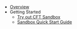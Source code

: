 * [Overview](/)
* Getting Started
    * [Try out CFT Sandbox](getting-started/try-out-sandbox)
    * [Sandbox Quick Start Guide](getting-started/CFTv1.1-sandbox-quick-start-guide)